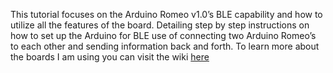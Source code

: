 This tutorial focuses on the Arduino Romeo v1.0’s BLE capability and how to utilize all the features of the board. Detailing step by step instructions on how to set up the Arduino for BLE use of connecting two Arduino Romeo’s to each other and sending information back and forth. To learn more about the boards I am using you can visit the wiki <a href="https://www.dfrobot.com/wiki/index.php/RoMeo_BLE_(SKU:DFR0305)">here</a></li>
